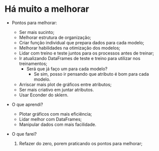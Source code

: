 # Há muito a melhorar


- Pontos para melhorar:
    - Ser mais sucinto;
    - Melhorar estrutura de organização;
    - Criar função individual que prepara dados para cada  modelo;
    - Melhorar habilidades na otimização dos modelos;
    - Lidar com treino e teste juntos para os processos antes de treinar;
    - Ir atualizando DataFrames de teste e treino para utilizar nos treinamentos;
        - Será que já faço um para cada modelo?
            - Se sim, posso ir pensando que atributo é bom para cada modelo.
    - Arriscar mais plot de gráficos entre atributos;
    - Ser mais criativo em juntar atributos.
    - Usar Econder do sklern.

- O que aprendi?
    - Plotar gráficos com mais eficiência;
    - Lidar melhor com DataFrames;
    - Manipular dados com mais facilidade.


- O que farei?
    1. Refazer do zero, porem praticando os pontos para melhorar;